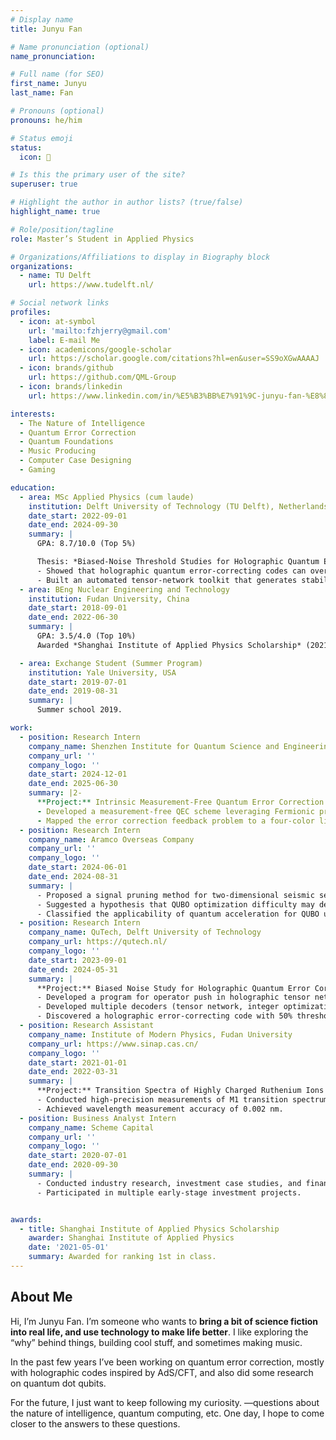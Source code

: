 ```yaml
---
# Display name
title: Junyu Fan

# Name pronunciation (optional)
name_pronunciation: 

# Full name (for SEO)
first_name: Junyu
last_name: Fan

# Pronouns (optional)
pronouns: he/him

# Status emoji
status:
  icon: 🔬

# Is this the primary user of the site?
superuser: true

# Highlight the author in author lists? (true/false)
highlight_name: true

# Role/position/tagline
role: Master’s Student in Applied Physics

# Organizations/Affiliations to display in Biography block
organizations:
  - name: TU Delft
    url: https://www.tudelft.nl/

# Social network links
profiles:
  - icon: at-symbol
    url: 'mailto:fzhjerry@gmail.com'
    label: E-mail Me
  - icon: academicons/google-scholar
    url: https://scholar.google.com/citations?hl=en&user=SS9oXGwAAAAJ
  - icon: brands/github
    url: https://github.com/QML-Group
  - icon: brands/linkedin
    url: https://www.linkedin.com/in/%E5%B3%BB%E7%91%9C-junyu-fan-%E8%8C%83-82522a164/  # 如果有LinkedIn，请替换实际链接

interests:
  - The Nature of Intelligence
  - Quantum Error Correction
  - Quantum Foundations
  - Music Producing
  - Computer Case Designing
  - Gaming

education:
  - area: MSc Applied Physics (cum laude)
    institution: Delft University of Technology (TU Delft), Netherlands
    date_start: 2022-09-01
    date_end: 2024-09-30
    summary: |
      GPA: 8.7/10.0 (Top 5%)

      Thesis: *Biased-Noise Threshold Studies for Holographic Quantum Error-Correcting Codes*  
      - Showed that holographic quantum error-correcting codes can overcome the zero-rate hashing bound under biased noise.
      - Built an automated tensor-network toolkit that generates stabilizers and logical operators for holographic codes, making it much easier to explore new HQEC ideas.
  - area: BEng Nuclear Engineering and Technology
    institution: Fudan University, China
    date_start: 2018-09-01
    date_end: 2022-06-30
    summary: |
      GPA: 3.5/4.0 (Top 10%)  
      Awarded *Shanghai Institute of Applied Physics Scholarship* (2021) for ranking 1st in the class.  

  - area: Exchange Student (Summer Program)
    institution: Yale University, USA
    date_start: 2019-07-01
    date_end: 2019-08-31
    summary: |
      Summer school 2019.

work:
  - position: Research Intern
    company_name: Shenzhen Institute for Quantum Science and Engineering
    company_url: ''
    company_logo: ''
    date_start: 2024-12-01
    date_end: 2025-06-30
    summary: |2-
      **Project:** Intrinsic Measurement-Free Quantum Error Correction in Spin Qubits  
      - Developed a measurement-free QEC scheme leveraging Fermionic properties of electrons.  
      - Mapped the error correction feedback problem to a four-color linear separability problem on a hypercube.  
  - position: Research Intern
    company_name: Aramco Overseas Company
    company_url: ''
    company_logo: ''
    date_start: 2024-06-01
    date_end: 2024-08-31
    summary: |
      - Proposed a signal pruning method for two-dimensional seismic sensing data using edge detection and brightness variation statistics.  
      - Suggested a hypothesis that QUBO optimization difficulty may depend on the Hamming distance between initial state and global optimum, in addition to energy barrier height, and partially validated it on the D-Wave quantum annealer.  
      - Classified the applicability of quantum acceleration for QUBO using a random forest approach.
  - position: Research Intern
    company_name: QuTech, Delft University of Technology
    company_url: https://qutech.nl/
    company_logo: ''
    date_start: 2023-09-01
    date_end: 2024-05-31
    summary: |
      **Project:** Biased Noise Study for Holographic Quantum Error Correcting Codes  
      - Developed a program for operator push in holographic tensor networks, the first automated implementation.  
      - Developed multiple decoders (tensor network, integer optimization, neural network) achieving near-optimal decoding.  
      - Discovered a holographic error-correcting code with 50% threshold under pure Pauli errors, surpassing the hashing bound.
  - position: Research Assistant
    company_name: Institute of Modern Physics, Fudan University
    company_url: https://www.sinap.cas.cn/
    company_logo: ''
    date_start: 2021-01-01
    date_end: 2022-03-31
    summary: |
      **Project:** Transition Spectra of Highly Charged Ruthenium Ions  
      - Conducted high-precision measurements of M1 transition spectrum of Ru13+ ions using EBIT.  
      - Achieved wavelength measurement accuracy of 0.002 nm.  
  - position: Business Analyst Intern
    company_name: Scheme Capital
    company_url: ''
    company_logo: ''
    date_start: 2020-07-01
    date_end: 2020-09-30
    summary: |
      - Conducted industry research, investment case studies, and financial modeling.  
      - Participated in multiple early-stage investment projects.


awards:
  - title: Shanghai Institute of Applied Physics Scholarship
    awarder: Shanghai Institute of Applied Physics
    date: '2021-05-01'
    summary: Awarded for ranking 1st in class.
---
```

## About Me

Hi, I’m Junyu Fan. I’m someone who wants to **bring a bit of science fiction into real life, and use technology to make life better**. I like exploring the “why” behind things, building cool stuff, and sometimes making music. 

In the past few years I’ve been working on quantum error correction, mostly with holographic codes inspired by AdS/CFT, and also did some research on quantum dot qubits. 

For the future, I just want to keep following my curiosity. —questions about the nature of intelligence, quantum computing, etc. One day, I hope to come closer to the answers to these questions.
